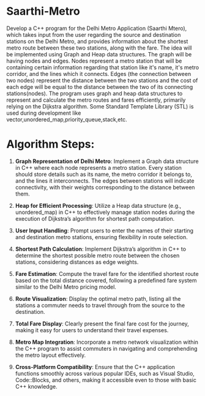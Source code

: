 # Saarthi-Metro
Develop a C++ program for the Delhi Metro Application (Saarthi Mtero), which takes input from the user regarding the source and destination stations on the Delhi Metro, and provides information about the shortest metro route between these two stations, along with the fare. The idea will be implemented using Graph and Heap data structures. The graph will be having nodes and edges. Nodes represent a metro station that will be containing certain information regarding that station like it's name, it's metro corridor, and the lines which it connects. Edges (the connection between two nodes) represent the distance between the two stations and the cost of each edge will be equal to the distance between the two of its connecting stations(nodes). The program uses graph and heap data structures to represent and calculate the metro routes and fares efficiently, primarily relying on the Dijkstra algorithm. Some Standard Template Library (STL) is used during development like vector,unordered_map,priority_queue,stack,etc.  
# Algorithm Steps:  
1. **Graph Representation of Delhi Metro**: Implement a Graph data structure in C++ where each node represents a metro station. Every station should store details such as its name, the metro corridor it belongs to, and the lines it interconnects. The edges between stations will indicate connectivity, with their weights corresponding to the distance between them.

2. **Heap for Efficient Processing**: Utilize a Heap data structure (e.g., unordered_map) in C++ to effectively manage station nodes during the execution of Dijkstra’s algorithm for shortest path computation.

3. **User Input Handling**: Prompt users to enter the names of their starting and destination metro stations, ensuring flexibility in route selection.

4. **Shortest Path Calculation**: Implement Dijkstra’s algorithm in C++ to determine the shortest possible metro route between the chosen stations, considering distances as edge weights.

5. **Fare Estimation**: Compute the travel fare for the identified shortest route based on the total distance covered, following a predefined fare system similar to the Delhi Metro pricing model.

6. **Route Visualization**: Display the optimal metro path, listing all the stations a commuter needs to travel through from the source to the destination.

7. **Total Fare Display**: Clearly present the final fare cost for the journey, making it easy for users to understand their travel expenses.

8. **Metro Map Integration**: Incorporate a metro network visualization within the C++ program to assist commuters in navigating and comprehending the metro layout effectively.

9. **Cross-Platform Compatibility**: Ensure that the C++ application functions smoothly across various popular IDEs, such as Visual Studio, Code::Blocks, and others, making it accessible even to those with basic C++ knowledge.
